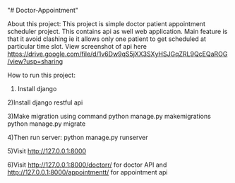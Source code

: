 "# Doctor-Appointment" 

About this project:
This project is simple doctor patient appointment scheduler project. This contains api as well web application.
Main feature is that it avoid clashing ie it allows only one patient to get scheduled at particular time slot.
View screenshot of api here https://drive.google.com/file/d/1v6Dw9qS5jXX3SXyHSJGqZRL9QcEQaROG/view?usp=sharing

How to run this project:
1) Install django

2)Install django restful api

3)Make migration using command 
 python manage.py makemigrations
 python manage.py migrate
 
4)Then run server:
python manage.py runserver

5)Visit http://127.0.0.1:8000

6)Visit http://127.0.0.1:8000/doctorr/ for doctor API and http://127.0.0.1:8000/appointmentt/ for appointment api
